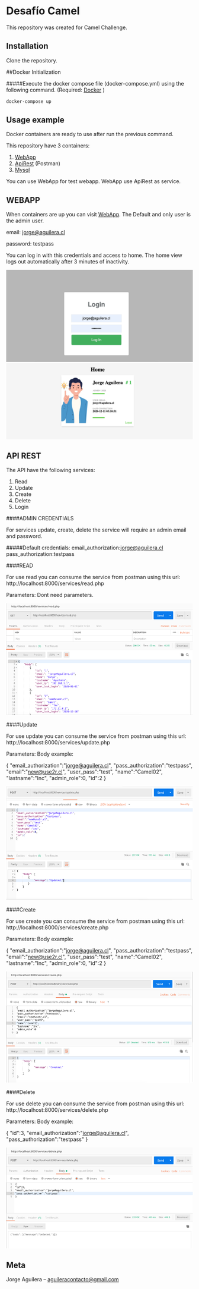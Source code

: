 # Desafío Camel


This repository was created for Camel Challenge.
## Installation

Clone the repository.

##Docker Initialization

#####Execute the docker compose file (docker-compose.yml) using the following command.
(Required: [Docker](https://docker.com/)
)
```sh
docker-compose up
```

## Usage example

Docker containers are ready to use after run the previous command.

This repository have 3 containers:
1. [WebApp](https://localhost:9000/)
2. [ApiRest](https://localhost:8000/) (Postman)
3. [Mysql](https://localhost:3306/)

You can use WebApp for test webapp. WebApp use ApiRest as service.

## WEBAPP

When containers are up you can visit [WebApp](https://localhost:9000/).
The Default and only user is the admin user.

email: jorge@aguilera.cl

password: testpass

You can log in with this credentials and access to home. The home view  logs out automatically after 3 minutes of inactivity.

![](login.png)
![](home.png)

## API REST 

The API have the following services:
1. Read
2. Update
3. Create
4. Delete
5. Login

####ADMIN CREDENTIALS

For services update, create, delete the service will require an admin email and password.

#####Default credentials:
email_authorization:jorge@aguilera.cl
pass_authorization:testpass

####READ

For use read you can consume the service from postman using this url:
http://localhost:8000/services/read.php

Parameters: Dont need parameters.

![](read-postman.png)

####Update

For use update you can consume the service from postman using this url:
http://localhost:8000/services/update.php

Parameters: Body example:

{
"email_authorization":"jorge@aguilera.cl",
"pass_authorization":"testpass",
"email":"new@use2r.cl",
"user_pass":"test",
"name":"Camel02",
"lastname":"Inc",
"admin_role":0,
"id":2
}

![](update-postman.png)

####Create

For use create you can consume the service from postman using this url:
http://localhost:8000/services/create.php

Parameters: Body example:

{
"email_authorization":"jorge@aguilera.cl",
"pass_authorization":"testpass",
"email":"new@use2r.cl",
"user_pass":"test",
"name":"Camel02",
"lastname":"Inc",
"admin_role":0,
"id":2
}

![](create-postman.png)

####Delete

For use delete you can consume the service from postman using this url:
http://localhost:8000/services/delete.php

Parameters: Body example:

{
"id":3,
"email_authorization":"jorge@aguilera.cl",
"pass_authorization":"testpass"
}

![](delete-postman.png)



## Meta

Jorge Aguilera – aguileracontacto@gmail.com

